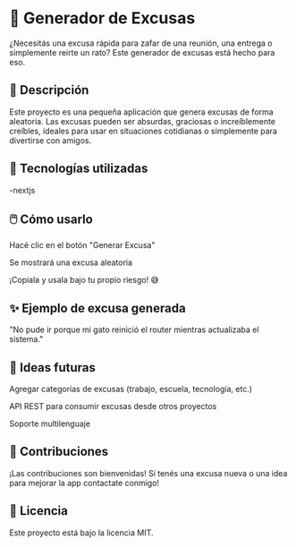 # 🧠 Generador de Excusas

¿Necesitás una excusa rápida para zafar de una reunión, una entrega o simplemente reírte un rato? Este generador de excusas está hecho para eso.

## 🚀 Descripción

Este proyecto es una pequeña aplicación que genera excusas de forma aleatoria. Las excusas pueden ser absurdas, graciosas o increíblemente creíbles, ideales para usar en situaciones cotidianas o simplemente para divertirse con amigos.

## 🔧 Tecnologías utilizadas

-nextjs

## 🖱️ Cómo usarlo

Hacé clic en el botón "Generar Excusa"

Se mostrará una excusa aleatoria

¡Copiala y usala bajo tu propio riesgo! 😅

## ✨ Ejemplo de excusa generada

"No pude ir porque mi gato reinició el router mientras actualizaba el sistema."


## 🧠 Ideas futuras
Agregar categorías de excusas (trabajo, escuela, tecnología, etc.)

API REST para consumir excusas desde otros proyectos

Soporte multilenguaje

## 🤝 Contribuciones
¡Las contribuciones son bienvenidas! Si tenés una excusa nueva o una idea para mejorar la app contactate conmigo!

## 📄 Licencia
Este proyecto está bajo la licencia MIT.

